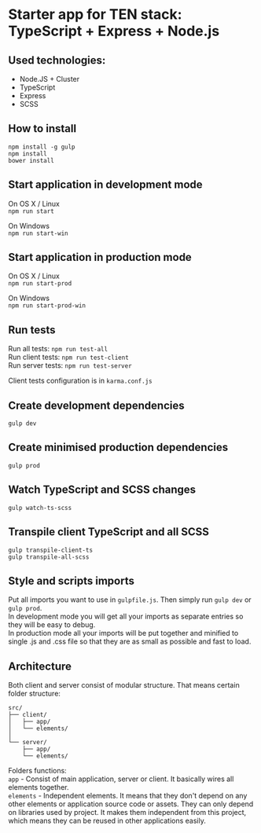 # Starter app for TEN stack: TypeScript + Express + Node.js

## Used technologies:
- Node.JS + Cluster
- TypeScript
- Express
- SCSS

## How to install
`npm install -g gulp`  
`npm install`  
`bower install`

## Start application in development mode
On OS X / Linux  
`npm run start`  
  
On Windows  
`npm run start-win`

## Start application in production mode
On OS X / Linux  
`npm run start-prod`  
  
On Windows  
`npm run start-prod-win`

## Run tests
Run all tests: `npm run test-all`  
Run client tests: `npm run test-client`  
Run server tests: `npm run test-server` 
  
Client tests configuration is in `karma.conf.js`  


## Create development dependencies
`gulp dev`

## Create minimised production dependencies
`gulp prod`

## Watch TypeScript and SCSS changes
`gulp watch-ts-scss`

## Transpile client TypeScript and all SCSS  
`gulp transpile-client-ts`  
`gulp transpile-all-scss`  

## Style and scripts imports
Put all imports you want to use in `gulpfile.js`. Then simply run `gulp dev` or `gulp prod`.  
In development mode you will get all your imports as separate entries so they will be easy to debug.  
In production mode all your imports will be put together and minified to single .js and .css file so that they are as small as possible and fast to load.

## Architecture
Both client and server consist of modular structure. 
That means certain folder structure:

```
src/  
├── client/  
│   ├── app/  
│   └── elements/  
│   
└── server/  
    ├── app/  
    └── elements/  
```    

Folders functions:  
`app` - Consist of main application, server or client. It basically wires all elements together.   
`elements` - Independent elements. It means that they don't depend on any other elements or application source code or assets. They can only depend on libraries used by project. It makes them independent from this project, which means they can be reused in other applications easily.   
